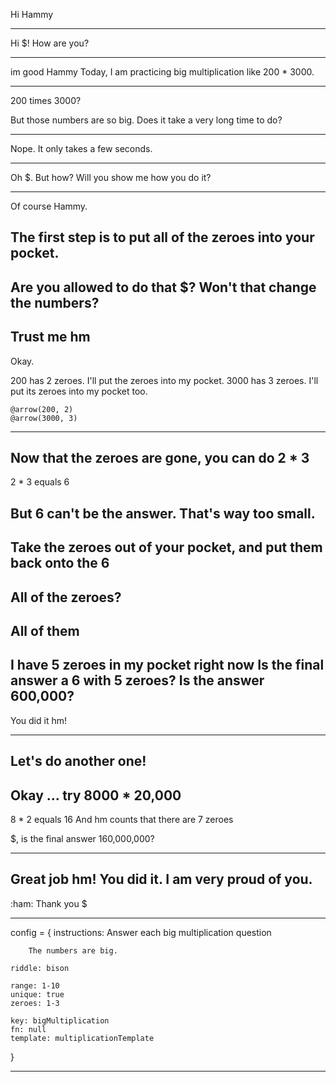 Hi Hammy

----------------

Hi $! How are you?

----------------

im good Hammy
Today, I am practicing big multiplication like 200 * 3000.

----------------

200 times 3000?

But those numbers are so big.
Does it take a very long time to do?

----------------

Nope. It only takes a few seconds.

----------------

Oh $. But how? Will you show me how you do it?

----------------

Of course Hammy.

The first step is to put all of the zeroes into your pocket.
----------------
Are you allowed to do that $?
Won't that change the numbers?
----------------
Trust me hm
----------------

Okay.

200 has 2 zeroes. I'll put the zeroes into my pocket.
3000 has 3 zeroes. I'll put its zeroes into my pocket too.

    @arrow(200, 2)
    @arrow(3000, 3)

----------------
Now that the zeroes are gone, you can do 2 * 3
----------------
2 * 3 equals 6

But 6 can't be the answer. That's way too small.
----------------
Take the zeroes out of your pocket, and put them back onto the 6
----------------
All of the zeroes?
----------------
All of them
----------------
I have 5 zeroes in my pocket right now
Is the final answer a 6 with 5 zeroes?
Is the answer 600,000?
----------------
You did it hm!

----------------

Let's do another one!
----------------
Okay ... try 8000 * 20,000
----------------
8 * 2 equals 16
And hm counts that there are 7 zeroes

$, is the final answer 160,000,000?

----------------
Great job hm! You did it.
I am very proud of you.
----------------
:ham: Thank you $


----------------

config = {
    instructions: 
        Answer each big multiplication question

        The numbers are big.

    riddle: bison 

    range: 1-10
    unique: true 
    zeroes: 1-3

    key: bigMultiplication
    fn: null
    template: multiplicationTemplate
}

----------------

